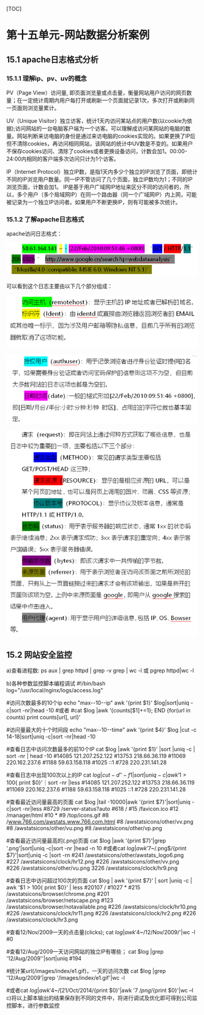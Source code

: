 [TOC]







# 第十五单元-网站数据分析案例

## 15.1 apache日志格式分析

### 15.1.1 理解ip、pv、uv的概念



PV（Page View）访问量, 即页面浏览量或点击量，衡量网站用户访问的网页数量；在一定统计周期内用户每打开或刷新一个页面就记录1次，多次打开或刷新同一页面则浏览量累计。



UV（Unique Visitor）独立访客，统计1天内访问某站点的用户数(以cookie为依据);访问网站的一台电脑客户端为一个访客。可以理解成访问某网站的电脑的数量。网站判断来访电脑的身份是通过来访电脑的cookies实现的。如果更换了IP后但不清除cookies，再访问相同网站，该网站的统计中UV数是不变的。如果用户不保存cookies访问、清除了cookies或者更换设备访问，计数会加1。00:00-24:00内相同的客户端多次访问只计为1个访客。



IP（Internet Protocol）独立IP数，是指1天内多少个独立的IP浏览了页面，即统计不同的IP浏览用户数量。同一IP不管访问了几个页面，独立IP数均为1；不同的IP浏览页面，计数会加1。 IP是基于用户广域网IP地址来区分不同的访问者的，所以，多个用户（多个局域网IP）在同一个路由器（同一个广域网IP）内上网，可能被记录为一个独立IP访问者。如果用户不断更换IP，则有可能被多次统计。





### 15.1.2 了解apache日志格式

apache访问日志格式：

![1571552971721](assets\1571552971721.png)

可以看到这个日志主要由以下几个部分组成：

![1571553038982](assets\1571553038982.png)

![1571553052998](assets\1571553052998.png)

![1571553074424](assets\1571553074424.png)





## 15.2 网站安全监控





a)查看进程数:
  ps aux | grep httpd | grep -v grep | wc -l
或 pgrep httpd|wc -l

b)各种参数监控脚本编程调试
#!/bin/bash
log="/usr/local/nginx/logs/access.log"

#访问次数最多的10个ip
echo "max--10--ip"
awk '{print $1}' $log|sort|uniq -c|sort -nr|head -10
#或者
#cat $log |awk ‘{counts[$1]+=1}; END {for(url in counts) print counts[url], url}’





#访问量最大的十个时间段
echo "max--10--time"
awk '{print $4}' $log |cut -c 14-18|sort|uniq -c|sort -nr|head -10

#查看日志中访问次数最多的前10个IP
cat $log |awk '{print $1}' |sort |uniq -c | sort -nr  | head -10
#14085 121.207.252.122
#13753 218.66.36.119
#11069 220.162.237.6
#1188 59.63.158.118
#1025 ::1
#728 220.231.141.28

#查看日志中出现100次以上的IP
cat $log |cut -d ' ' -f 1 |sort |uniq -c | awk '$1 > 100{ print $0}'｜sort -nr |less
#14085 121.207.252.122
#13753 218.66.36.119
#11069 220.162.237.6
#1188 59.63.158.118
#1025 ::1
#728 220.231.141.28

#查看最近访问量最高的页面
cat $log |tail -10000|awk '{print $7}'|sort|uniq -c|sort -nr|less
#8729 /server-status?auto
#618 /
#15 /favicon.ico
#12 /manager/html
#10 *
#9 /top/icons.gif
#8 /www.766.com/awstats.www.766.com.html
#8 /awstatsicons/other/vv.png
#8 /awstatsicons/other/vu.png
#8 /awstatsicons/other/vp.png

#查看最近访问量最高的(.png)页面
cat $log |awk '{print $7}'|grep '.png'|sort|uniq -c|sort -nr |head -n 10
#或者cat $log |awk '$7~/.png$/{print $7}'|sort|uniq -c |sort -rn
#241 /awstatsicons/other/awstats_logo6.png
#227 /awstatsicons/clock/hr12.png
#226 /awstatsicons/other/vv.png  
#226 /awstatsicons/other/vu.png
3226 /awstatsicons/clock/hr9.png

#查看日志中访问超过100次的页面
cat $log | awk  '{print  $7}' | sort |uniq -c | awk '$1 > 100{ print $0}' | less
#20107 /
#1027 *
#215 /awstatsicons/browser/chrome.png
#201 /awstatsicons/browser/netscape.png
#123 /awstatsicons/browser/notavailable.png
#226 /awstatsicons/clock/hr10.png
#226 /awstatsicons/clock/hr11.png
#226 /awstatsicons/clock/hr2.png
#226 /awstatsicons/clock/hr3.png

#查看12/Nov/2009一天的点击量(clicks);
cat $log |awk '$4~/12\/Nov\/2009/'|wc -l
#0

#查看12/Aug/2009一天访问网站的独立IP有哪些；
cat $log |grep '12/Aug/2009''|sort|uniq
#194

#统计某url(/images/index/e1.gif)，一天的访问次数
cat $log |grep '12/Aug/2009'|grep '/images/index/e1.gif'|wc -l

#或者cat $log |awk '$4~/\[21\/Oct\/2014/{print $0}'|awk '$7~/png$/{print $0}'|wc –l
c)将以上脚本输出的结果保存到不同的文件中，将进行调试及优化即可得到公司监控脚本，进行参数监控











